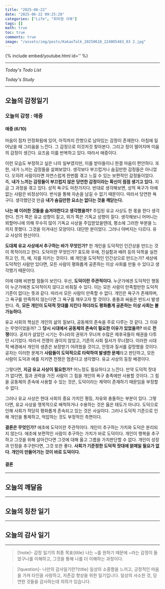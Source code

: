 ```yaml
---
title: "2025-06-22"
date: "2025-06-22 09:25:28"
categories: ["Life", "회피형 극복"]
tags: []
math: true
toc: true
comments: true
image: "/assets/img/posts/KakaoTalk_20250618_224005483_03 2.jpg"
---
```


{% include embed/youtube.html id='' %}



---


_Today's Todo List_


_Today's Study_

---
## 오늘의 감정일기

### 오늘의 감정 : 애증

#### 애증 (6/10)
마음이 점차 안정화됨에 있어, 아직까지 잔향으로 남아있는 감정이 존재한다.
아침에 일어났을 때 그리움을 느낀다. 그 감정으로 이것저것 찾아본다. 그리고 정이 떨어지며 미움의 감정이 생긴다. 요즈음 이를 반복하고 있다. 따라서 애증이다.

이런 모습도 부정하고 싶은 나의 일부였지만, 이를 받아들이니 한결 마음이 편안하다. 또한, 내가 느끼는 감정들을 살펴보았다. 생각보다 부끄럽거나 숨길만한 감정들은 아니었다. 오히려 사람이라면 자연스럽게 한번쯤 겪고 느낄 수 있는 보편적인 감정들이었다. 즉, **내가 느끼는 감정들이 부끄럽지 않은 당연한 감정이라는 확신이 점점 생기고 있다.** 지금 그 과정을 겪고 있다. 성적 욕구도 마찬가지다. 반대로 생각해보면, 성적 욕구가 아예 없는 사람은 비정상이다. 번식을 통해 자손을 남길 수 없기 때문이다. 따라서 당연한 욕구다. 생각했던것 만큼 **내가 숨길만한 요소는 없다는 것을 깨닫는다.**

**나는 왜 이러한 것들을 숨겨야한다고 생각했을까?** 주입된 유교 사상도 한 몫을 한다 생각한다. 친가 쪽은 유교 성향이 짙고, 외가 쪽은 기독교 성향이 짙다. 생각해보니 어머니는 외할머니에 의해 무수히 많이 기독교 사상을 주입받았을텐데, 평소에 그러한 부분을 느끼지 못했다. 그것을 이겨내신 모양이다. 대단한 분이었다. 그러나 아버지는 다르다. 유교 사상의 현신이다.

**도대체 유교 사상에서 추구하는 바가 무엇인가?** 한 개인을 도덕적인 인간상을 만드는 것이 목적이라고 한다. 도덕이란 무엇인가? 효도와 우애, 진실함과 배려 등의 덕목을 실천하고 인, 의, 예, 지를 지키는 것이다. 왜 개인을 도덕적인 인간상으로 만드는가? 세상에 도덕적인 사람만 있다면, 모든 사람이 평화롭게 공존하는 이상 사회를 만들 수 있다고 생각했기 때문이다.

이에 대해 비판할 점들이 보인다. 우선, **도덕이란 주관적이다.** 누군가에겐 도덕적인 행동이 누군가에겐 도덕적이지 않다고 비춰질 수 있다. 이는 모든 사람이 만족할만한 도덕적 기준이 없다는 뜻과 같다. 따라서 모든 사람이 만족할 수 없다. 개인은 욕구가 존재하며, 그 욕구를 만족하지 않는다면 그 욕구를 채우고자 할 것이다. 충돌과 싸움은 반드시 발생한다. 즉, **모든 개인이 도덕적 잣대를 지킨다 하더라도 평화롭게 공존하는 이상 사회는 불가능하다.**

유교 사회의 핵심은 개인의 삶의 질보다, 공동체의 존속을 주로 다루는 것 같다. 그 이유는 무엇이었을까? 그 **당시 시대에서 공동체의 존속이 필요한 이유가 있었을까?** 바로 **전쟁**이다. 공자가 살았던 시기는 주나라의 권위가 무너져 수많은 제후국들이 패권을 다투던 시기었다. 따라서 전쟁이 끊이지 않았고, 기존의 사회 질서가 무너졌다. 이러한 시대적 배경에서 개인의 생존은 보장받기 어려웠을 것이고, 안정과 질서를 갈망했을 것이다. 공자는 이러한 문제가 **사람들이 도덕적으로 타락하여 발생한 문제**라고 판단하고, 모든 사람이 도덕과 예를 지키면 전쟁은 멈춘다고 생각했다. 유교 사상의 등장 배경이다.

그렇다면, **지금 유교 사상이 필요한가?** 어느정도 필요하다고 느낀다. 만약 도덕적 잣대가 없다면, 힘과 권력을 가진 사람이 그 힘을 개인의 욕구 충족에만 사용할 것이다. 그 힘을 공동체의 존속에 사용할 수 있는 것은, 도덕이라는 제약이 존재하기 때문임을 부정할 수 없다.

그러나 유교 사상은 현대 사회의 중요 가치인 평등, 자유와 충돌하는 부분이 있다. 그렇다면, 유교 사상을 맹목적으로 배척하거나 수용하는 것은 옳은 태도가 아니다. 도덕으로 인해 사회가 적당히 평화롭게 존속되고 있는 것은 사실이다. 그러나 도덕적 기준으로 인해 개인을 통제하고, 억압하는 것도 부정적인 측면이다.

**결론은 무엇인가?** 애초에 도덕이란 주관적이다. 개인이 추구하는 가치와 도덕은 분리되지 않는다. 애초에 보편적인 사람이 추구하는 가치가 바로 도덕이다. 개인이 행복을 추구하고 그것을 위해 살아간다면 그것에 대해 옳고 그름을 가치판단할 수 없다. 개인이 성장과 인정을 추구한다면, 그것 또한 좋다. **사회가 기준정한 도덕적 잣대에 얽매일 필요가 없다. 개인이 만들어가는 것이 바로 도덕이다.**

#### 결론


---
## 오늘의 깨달음



---
## 오늘의 칭찬 일기



---
## 오늘의 감사 일기



---

> [!note]- 감정 일기의 최종 목표{title}
> 나는 ~를 원하기 때문에 ~라는 감정이 들었구나를 이해하고, 그것을 통해 나를 더 이해하는 과정이다.

> [!question]- 나만의 감사일기란?{title}
> 일상의 소중함을 느끼고, 긍정적인 마음을 가져 타인을 사랑하고, 자존감 향상을 위한 일기입니다. 일상의 사소한 것, 당연한 것들을 감사하는데 의의가 있습니다.